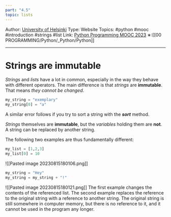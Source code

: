 ```yaml
---
part: "4.5"
topic: lists
---
```

Author: [University of Helsinki](https://programming-23.mooc.fi/)
Type: Website
Topics: #python #mooc  #introduction #strings #list
Link: [Python Programming MOOC 2023](https://programming-23.mooc.fi/)
∗:[[00 PROGRAMMING/Python/_Python/Python]] 

---
# Strings are immutable
_Strings_ and _lists_ have a lot in common, especially in the way they behave with different operators. 
The main difference is that _strings_ are __immutable__. That means _they cannot be changed_.

```python
my_string = "exemplary"
my_string[0] = "a"
```

A similar error follows if you try to sort a string with the ___sort___ method.

_Strings_ themselves are __immutable__, but the _variables_ holding them are __not__. 
A string can be replaced by another string.

The following two examples are thus fundamentally different:

```python
my_list = [1,2,3]
my_list[0] = 10
```
![[Pasted image 20230815180106.png]]
```python
my_string = "Hey"
my_string = my_string + "!"
```
![[Pasted image 20230815180121.png]]
The first example changes the contents of the referenced list. 
The second example replaces the reference to the original string with a reference to another string. 
The original string is still somewhere in computer memory, but there is no reference to it, and it cannot be used in the program any longer.

